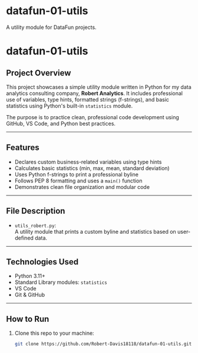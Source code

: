# datafun-01-utils
A utility module for DataFun projects.
# datafun-01-utils

## Project Overview
This project showcases a simple utility module written in Python for my data analytics consulting company, **Robert Analytics**. It includes professional use of variables, type hints, formatted strings (f-strings), and basic statistics using Python's built-in `statistics` module.

The purpose is to practice clean, professional code development using GitHub, VS Code, and Python best practices.

---

## Features

- Declares custom business-related variables using type hints
- Calculates basic statistics (min, max, mean, standard deviation)
- Uses Python f-strings to print a professional byline
- Follows PEP 8 formatting and uses a `main()` function
- Demonstrates clean file organization and modular code

---

## File Description

- `utils_robert.py`:  
  A utility module that prints a custom byline and statistics based on user-defined data.

---

## Technologies Used

- Python 3.11+
- Standard Library modules: `statistics`
- VS Code
- Git & GitHub

---

## How to Run

1. Clone this repo to your machine:
   ```bash
   git clone https://github.com/Robert-Davis18118/datafun-01-utils.git
